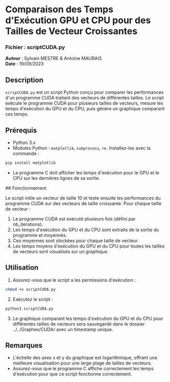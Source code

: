 # Comparaison des Temps d'Exécution GPU et CPU pour des Tailles de Vecteur Croissantes

### Fichier : scriptCUDA.py

**Auteur** : Sylvain MESTRE & Antoine MAURAIS  
**Date** : 19/09/2023

## Description

`scriptCUDA.py` est un script Python conçu pour comparer les performances d'un programme CUDA traitant des vecteurs de différentes tailles. Le script exécute le programme CUDA pour plusieurs tailles de vecteurs, mesure les temps d'exécution du GPU et du CPU, puis génère un graphique comparant ces temps.

## Prérequis

- Python 3.x
- Modules Python : `matplotlib`, `subprocess`, `re`. Installez-les avec la commande :

```bash
pip install matplotlib
```

- Le programme C doit afficher les temps d'exécution pour le GPU et le CPU sur les dernières lignes de sa sortie.

## Fonctionnement

Le script initie un vecteur de taille 10 et teste ensuite les performances du programme CUDA sur des vecteurs de taille croissante. Pour chaque taille de vecteur :

1. Le programme CUDA est exécuté plusieurs fois (défini par nb_iterations).
2. Les temps d'exécution du GPU et du CPU sont extraits de la sortie du programme et moyennés.
3. Ces moyennes sont stockées pour chaque taille de vecteur.
4. Les temps moyens d'exécution du GPU et du CPU pour toutes les tailles de vecteurs sont visualisés sur un graphique.

## Utilisation

1. Assurez-vous que le script a les permissions d'exécution :

```bash
chmod +x scriptCUDA.py
```

2. Exécutez le script :

```bash
python3 scriptCUDA.py
```

3. Le graphique comparant les temps d'exécution du GPU et du CPU pour différentes tailles de vecteurs sera sauvegardé dans le dossier ../../Graphes/CUDA/ avec un timestamp unique.

## Remarques

- L'échelle des axes x et y du graphique est logarithmique, offrant une meilleure visualisation pour une large plage de tailles de vecteurs.
- Assurez-vous que le programme C affiche correctement les temps d'exécution pour que ce script fonctionne correctement.